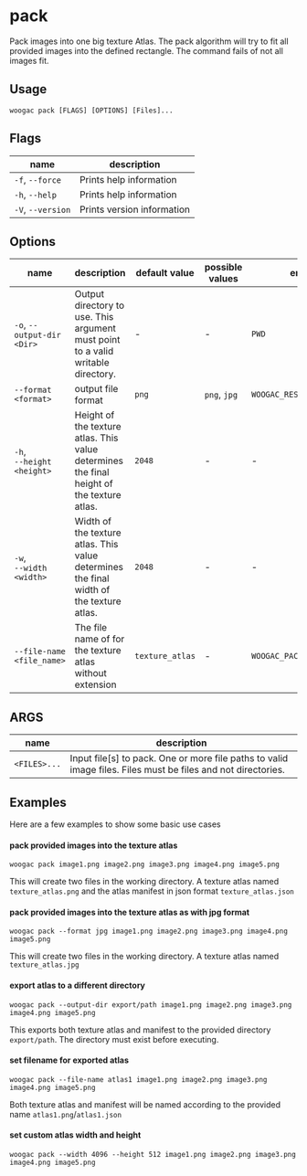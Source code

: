 # pack

Pack images into one big texture Atlas.
The pack algorithm will try to fit all
provided images into the defined rectangle. The command fails of not all images fit.
## Usage

`woogac pack [FLAGS] [OPTIONS] [Files]...`

## Flags

| name              | description                                           |
| ----------------- | ----------------------------------------------------- |
| `-f`, `--force`   | Prints help information                               |
| `-h`, `--help`    | Prints help information                               |
| `-V`, `--version` | Prints version information                            |

## Options

| name                              | description                 | default value | possible values           | env                      |
| --------------------------------- | --------------------------- | ------------- | ------------------------- | ------------------------ |
| `-o`, `--output-dir <Dir>`       | Output directory to use. This argument must point to a valid writable directory. | - | - | `PWD`    |
| `--format <format>` | output file format | `png` | `png`, `jpg` | `WOOGAC_RESIZE_FORMAT` |
| `-h`,<br/> `--height <height>` | Height of the texture atlas. This value determines the final height of the texture atlas. | `2048` | - | - |
| `-w`,<br/> `--width <width>` | Width of the texture atlas. This value determines the final width of the texture atlas. | `2048` | - | - |
| `--file-name <file_name>`        | The file name of for the texture atlas without extension | `texture_atlas`  | -                         | `WOOGAC_PACK_FILENAME` |

## ARGS

| name         | description                         |
| ------------ | ----------------------------------- |
| `<FILES>...` | Input file[s] to pack. One or more file paths to valid image files. Files must be files and not directories. |

## Examples

Here are a few examples to show some basic use cases

#### pack provided images into the texture atlas

`woogac pack image1.png image2.png image3.png image4.png image5.png`

This will create two files in the working directory. A texture atlas named `texture_atlas.png` and the atlas manifest in json format `texture_atlas.json`

#### pack provided images into the texture atlas as with jpg format

`woogac pack --format jpg image1.png image2.png image3.png image4.png image5.png`

This will create two files in the working directory. A texture atlas named `texture_atlas.jpg`

#### export atlas to a different directory

`woogac pack --output-dir export/path image1.png image2.png image3.png image4.png image5.png`

This exports both texture atlas and manifest to the provided directory `export/path`. The directory must exist before executing.

#### set filename for exported atlas

`woogac pack --file-name atlas1 image1.png image2.png image3.png image4.png image5.png`

Both texture atlas and manifest will be named according to the provided name `atlas1.png`/`atlas1.json`

#### set custom atlas width and height

`woogac pack --width 4096 --height 512 image1.png image2.png image3.png image4.png image5.png`
